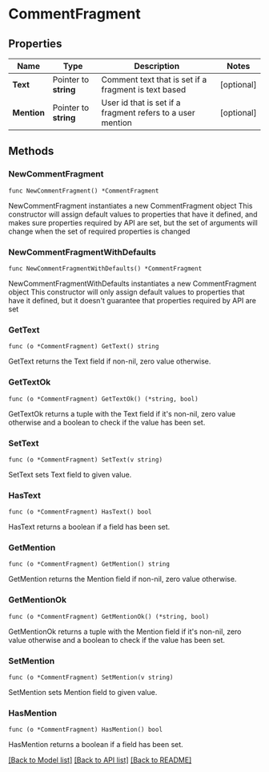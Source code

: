 # CommentFragment

## Properties

Name | Type | Description | Notes
------------ | ------------- | ------------- | -------------
**Text** | Pointer to **string** | Comment text that is set if a fragment is text based | [optional] 
**Mention** | Pointer to **string** | User id that is set if a fragment refers to a user mention | [optional] 

## Methods

### NewCommentFragment

`func NewCommentFragment() *CommentFragment`

NewCommentFragment instantiates a new CommentFragment object
This constructor will assign default values to properties that have it defined,
and makes sure properties required by API are set, but the set of arguments
will change when the set of required properties is changed

### NewCommentFragmentWithDefaults

`func NewCommentFragmentWithDefaults() *CommentFragment`

NewCommentFragmentWithDefaults instantiates a new CommentFragment object
This constructor will only assign default values to properties that have it defined,
but it doesn't guarantee that properties required by API are set

### GetText

`func (o *CommentFragment) GetText() string`

GetText returns the Text field if non-nil, zero value otherwise.

### GetTextOk

`func (o *CommentFragment) GetTextOk() (*string, bool)`

GetTextOk returns a tuple with the Text field if it's non-nil, zero value otherwise
and a boolean to check if the value has been set.

### SetText

`func (o *CommentFragment) SetText(v string)`

SetText sets Text field to given value.

### HasText

`func (o *CommentFragment) HasText() bool`

HasText returns a boolean if a field has been set.

### GetMention

`func (o *CommentFragment) GetMention() string`

GetMention returns the Mention field if non-nil, zero value otherwise.

### GetMentionOk

`func (o *CommentFragment) GetMentionOk() (*string, bool)`

GetMentionOk returns a tuple with the Mention field if it's non-nil, zero value otherwise
and a boolean to check if the value has been set.

### SetMention

`func (o *CommentFragment) SetMention(v string)`

SetMention sets Mention field to given value.

### HasMention

`func (o *CommentFragment) HasMention() bool`

HasMention returns a boolean if a field has been set.


[[Back to Model list]](../README.md#documentation-for-models) [[Back to API list]](../README.md#documentation-for-api-endpoints) [[Back to README]](../README.md)


